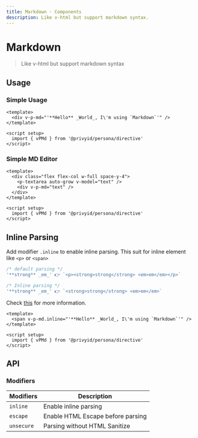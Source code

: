 ```yaml
---
title: Markdown · Components
description: Like v-html but support markdown syntax.
---
```


<script setup>
  import { vPMd } from '.'
  import pTextarea from '../textarea/Textarea.vue'
  import { ref } from 'vue-demi'

  const text = ref('# Hello World\n> This is markdown')
</script>

# Markdown

> Like v-html but support markdown syntax

## Usage

### Simple Usage
<preview>
  <div v-p-md="'**Hello** _World_, I\'m using `Markdown`'" />
</preview>

```vue
<template>
  <div v-p-md="'**Hello** _World_, I\'m using `Markdown`'" />
</template>

<script setup>
  import { vPMd } from '@privyid/persona/directive'
</script>
```

### Simple MD Editor

<preview class="flex-col">
  <div class="flex flex-col w-full space-y-4">
    <p-textarea auto-grow v-model="text" />
    <div v-p-md="text" />
  </div>
</preview>

```vue
<template>
  <div class="flex flex-col w-full space-y-4">
    <p-textarea auto-grow v-model="text" />
    <div v-p-md="text" />
  </div>
</template>

<script setup>
  import { vPMd } from '@privyid/persona/directive'
</script>
```

## Inline Parsing

Add modifier `.inline` to enable inline parsing. This suit for inline element like `<p>` or `<span>`

```js
/* default parsing */
'**strong** _em_' 👉 `<p><strong>strong</strong> <em>em</em></p>`

/* Inline parsing */
'**strong** _em_' 👉 `<strong>strong</strong> <em>em</em>`
```
Check [this](https://marked.js.org/using_advanced#inline) for more information.

<preview class="flex-col">
  <span v-p-md.inline="'**Hello** _World_, I\'m using `Markdown`'" />
</preview>

```vue
<template>
  <span v-p-md.inline="'**Hello** _World_, I\'m using `Markdown`'" />
</template>

<script setup>
  import { vPMd } from '@privyid/persona/directive'
</script>
```

## API

### Modifiers

| Modifiers  | Description                       |
|------------|-----------------------------------|
| `inline`   | Enable inline parsing             |
| `escape`   | Enable HTML Escape before parsing |
| `unsecure` | Parsing without HTML Sanitize     |
